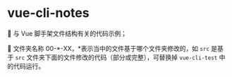 # vue-cli-notes

🚀 与 Vue 脚手架文件结构有关的代码示例；

📁 文件夹名称 00-*-XX，*表示当中的文件基于哪个文件夹修改的，如 `src` 是基于 `src` 文件夹下面的文件修改的代码（部分或完整），可替换掉 `vue-cli-test` 中的代码运行。
